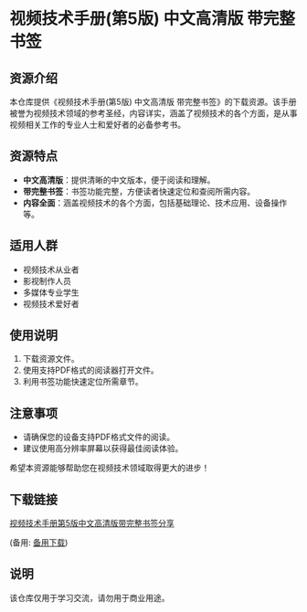 # 视频技术手册(第5版) 中文高清版 带完整书签

## 资源介绍

本仓库提供《视频技术手册(第5版) 中文高清版 带完整书签》的下载资源。该手册被誉为视频技术领域的参考圣经，内容详实，涵盖了视频技术的各个方面，是从事视频相关工作的专业人士和爱好者的必备参考书。

## 资源特点

- **中文高清版**：提供清晰的中文版本，便于阅读和理解。
- **带完整书签**：书签功能完整，方便读者快速定位和查阅所需内容。
- **内容全面**：涵盖视频技术的各个方面，包括基础理论、技术应用、设备操作等。

## 适用人群

- 视频技术从业者
- 影视制作人员
- 多媒体专业学生
- 视频技术爱好者

## 使用说明

1. 下载资源文件。
2. 使用支持PDF格式的阅读器打开文件。
3. 利用书签功能快速定位所需章节。

## 注意事项

- 请确保您的设备支持PDF格式文件的阅读。
- 建议使用高分辨率屏幕以获得最佳阅读体验。

希望本资源能够帮助您在视频技术领域取得更大的进步！

## 下载链接
[视频技术手册第5版中文高清版带完整书签分享](https://pan.quark.cn/s/93e38f193876) 

(备用: [备用下载](https://pan.baidu.com/s/1IR8G2VRRfodj4k3T4x0HyQ?pwd=1234))

## 说明

该仓库仅用于学习交流，请勿用于商业用途。
